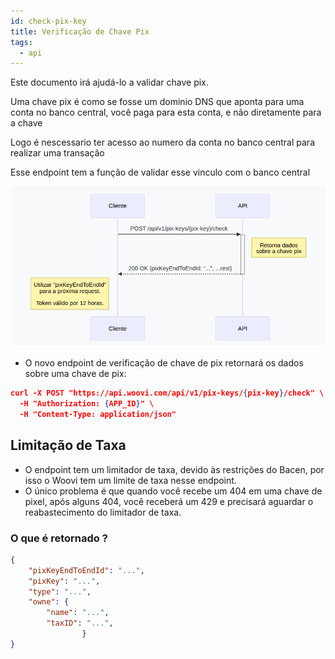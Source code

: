 ```yaml
---
id: check-pix-key
title: Verificação de Chave Pix
tags:
  - api
---
```


Este documento irá ajudá-lo a validar chave pix.

Uma chave pix é como se fosse um dominio DNS que aponta para uma conta no banco central, você paga para esta conta, e não diretamente para a chave

Logo é nescessario ter acesso ao numero da conta no banco central para realizar uma transação

Esse endpoint tem a função de validar esse vinculo com o banco central

![diagram sequencial checagem de chave pix](./__assets__/sequenceDiagrama_checagem_de_chave_pix.png)
- O novo endpoint  de verificação de chave de pix retornará os dados sobre uma chave de pix:
```json
curl -X POST "https://api.woovi.com/api/v1/pix-keys/{pix-key}/check" \
  -H "Authorization: {APP_ID}" \
  -H "Content-Type: application/json"
```

## Limitação de Taxa

- O endpoint tem um limitador de taxa, devido às restrições do Bacen, por isso o Woovi tem um limite de taxa nesse endpoint.
- O único problema é que quando você recebe um 404 em uma chave de pixel, após alguns 404, você receberá um 429 e precisará aguardar o reabastecimento do limitador de taxa.

### O que é retornado ?

```json
{
    "pixKeyEndToEndId": "...",
    "pixKey": "...",
    "type": "...",
    "owne": {
        "name": "...",
        "taxID": "...",
                }
}
```
